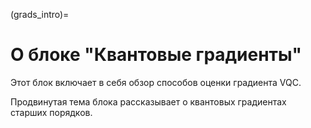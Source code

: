 (grads_intro)=

# О блоке "Квантовые градиенты"

Этот блок включает в себя обзор способов оценки градиента VQC.

Продвинутая тема блока рассказывает о квантовых градиентах старших порядков.
